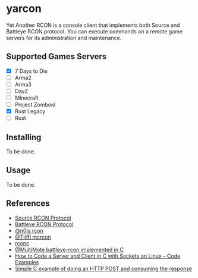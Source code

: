 # yarcon

Yet Another RCON is a console client that implements both Source and Battleye RCON protocol. You can execute commands on a remote game servers for its administration and maintenance.

## Supported Games Servers

  * [x] 7 Days to Die
  * [ ] Arma2
  * [ ] Arma3
  * [ ] DayZ
  * [ ] Minecraft
  * [ ] Project Zomboid
  * [x] Rust Legacy
  * [ ] Rust

## Installing

To be done.

## Usage

To be done.

## References

- [Source RCON Protocol](https://developer.valvesoftware.com/wiki/Source_RCON_Protocol)
- [Battleye RCON Protocol](https://www.battleye.com/downloads/BERConProtocol.txt)
- [@n0la rcon](https://github.com/n0la/rcon)
- [@Tiiffi mcrcon](https://github.com/Tiiffi/mcrcon)
- [rconc](https://git.kasad.com/rconc/about/)
- [@MultiMote battleye-rcon implemented in C](https://gist.github.com/MultiMote/169265fd74fe94b44941c1b05b296f0d)
- [How to Code a Server and Client in C with Sockets on Linux – Code Examples](https://www.binarytides.com/server-client-example-c-sockets-linux/)
- [Simple C example of doing an HTTP POST and consuming the response](https://stackoverflow.com/questions/22077802/simple-c-example-of-doing-an-http-post-and-consuming-the-response)
